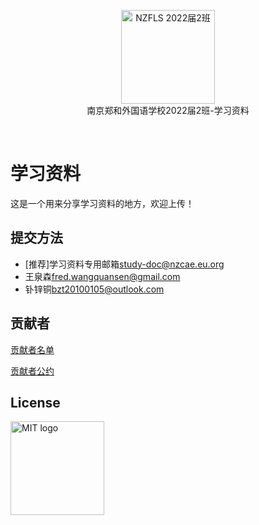 <p align="center">
<a href="https://github.com/NJZFLSc2g2022/NJZFLSc2g2022-Emoji-library">
  <img width="150" src="https://elem.nzcae.eu.org/NZFLS%202022届2班.png" alt="NZFLS 2022届2班" width="300">
</a>
<br>
南京郑和外国语学校2022届2班-学习资料
</p>

<p align="center">
  <img src="https://img.shields.io/badge/Produced%20by-%E5%8D%97%E4%BA%AC%E9%83%91%E5%92%8C%E5%A4%96%E5%9B%BD%E8%AF%AD%E5%AD%A6%E6%A0%A12022%E5%B1%8A2%E7%8F%AD-blue" alt="">
  <img src="https://img.shields.io/badge/category-%E5%AD%A6%E4%B9%A0%E8%B5%84%E6%96%99-blue" alt="">
  <img src="https://img.shields.io/badge/main%20contributor-Zitong%20Bu-brightgreen" alt="">
  <img src="https://img.shields.io/badge/license-MIT-brightgreen" alt="">
</p>

# 学习资料

这是一个用来分享学习资料的地方，欢迎上传！

## 提交方法

- [推荐]学习资料专用邮箱[study-doc@nzcae.eu.org](mailto:study-doc@nzcae.eu.org)
- 王泉森[fred.wangquansen@gmail.com](mailto:fred.wangquansen@gmail.com)
- 钋锌铜[bzt20100105@outlook.com](mailto:bzt20100105@outlook.com)

## 贡献者

[贡献者名单](/contributors.md)

[贡献者公约](/CODE_OF_CONDUCT.md)

## License

<a href="https://mit-license.org/">
  <img width="150" src="https://upload.wikimedia.org/wikipedia/commons/thumb/0/0c/MIT_logo.svg/1200px-MIT_logo.svg.png" alt="MIT logo" width="250">
</a>
